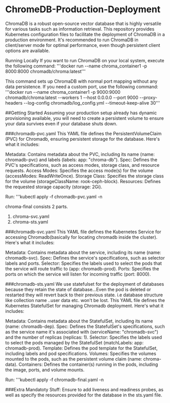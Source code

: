 # ChromeDB-Production-Deployment

ChromaDB is a robust open-source vector database that is highly versatile for various tasks such as information retrieval. This repository provides Kubernetes configuration files to facilitate the deployment of ChromaDB in a production environment. It's recommended to run ChromaDB in client/server mode for optimal performance, even though persistent client options are available.


Running Locally
If you want to run ChromaDB on your local system, execute the following command:
'''docker run --name chroma_container1 -p 8000:8000 chromadb/chroma:latest'''

This command sets up ChromaDB with normal port mapping without any data persistence. If you need a custom port, use the following command:
'''docker run --name chroma_container1 -p 9000:9000 chromadb/chroma:latest --workers 1 --host 0.0.0.0 --port 9000 --proxy-headers --log-config chromadb/log_config.yml --timeout-keep-alive 30'''

##Getting Started
Assuming your production setup already has dynamic provisioning available, you will need to create a persistent volume to ensure your data survives even if your database shuts down.

###chromadb-pvc.yaml
This YAML file defines the PersistentVolumeClaim (PVC) for Chromadb, ensuring persistent storage for the database. Here's what it includes:

Metadata: Contains metadata about the PVC, including its name (name: chromadb-pvc) and labels (labels: app: "chroma-db").
Spec: Defines the PVC's specifications, such as access modes, storage class, and resource requests.
Access Modes: Specifies the access mode(s) for the volume (accessModes: ReadWriteOnce).
Storage Class: Specifies the storage class for the volume (storageClassName: rook-ceph-block).
Resources: Defines the requested storage capacity (storage: 2Gi).

Run: '''kubectl apply -f chromadb-pvc.yaml -n <your-namespace-name>

chroma-final consists 2 parts.
 1. chroma-svc.yaml
 2. chroma-sts.yaml

###chromadb-svc.yaml
This YAML file defines the Kubernetes Service for accessing Chromadb(basically for locating chromadb inside the cluster). Here's what it includes:

Metadata: Contains metadata about the service, including its name (name: chromadb-svc).
Spec: Defines the service's specifications, such as selector labels and ports.
Selector: Specifies the labels used to select the pods that the service will route traffic to (app: chromadb-prod).
Ports: Specifies the ports on which the service will listen for incoming traffic (port: 8000).

###chromadb-sts.yaml
We use statefulset for the deployment of databases because they retain the state of database...Even the pod is deleted or restarted they will revert back to their previous state.
i.e database structure like collection name ..user data etc. won't be lost.
This YAML file defines the Kubernetes StatefulSet for managing Chromadb deployment. Here's what it includes:

Metadata: Contains metadata about the StatefulSet, including its name (name: chromadb-dep).
Spec: Defines the StatefulSet's specifications, such as the service name it's associated with (serviceName: "chromadb-svc") and the number of replicas (replicas: 1).
Selector: Specifies the labels used to select the pods managed by the StatefulSet (matchLabels: app: chromadb-prod).
Template: Defines the pod template for the StatefulSet, including labels and pod specifications.
Volumes: Specifies the volumes mounted to the pods, such as the persistent volume claim (name: chroma-data).
Containers: Defines the container(s) running in the pods, including the image, ports, and volume mounts.

Run: '''kubectl apply -f chromadb-final.yaml -n <your-namespace-name>

###Extra Mandatoty Stuff:
Ensure to add liveness and readiness probes, as well as specify the resources provided for the database in the sts.yaml file. 
